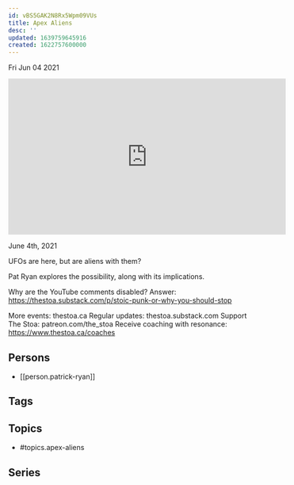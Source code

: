 ```yaml
---
id: vBS5GAK2N8Rx5Wpm09VUs
title: Apex Aliens
desc: ''
updated: 1639759645916
created: 1622757600000
---
```





Fri Jun 04 2021

<iframe width="560" height="315" src="https://www.youtube.com/embed/YayM9Rrgmd4" title="Apex Aliens w/ Patrick Ryan" frameborder="0" allow="accelerometer; autoplay; clipboard-write; encrypted-media; gyroscope; picture-in-picture" allowfullscreen ></iframe>

June 4th, 2021

UFOs are here, but are aliens with them? 

Pat Ryan explores the possibility, along with its implications.

Why are the YouTube comments disabled? Answer: https://thestoa.substack.com/p/stoic-punk-or-why-you-should-stop

More events: thestoa.ca
Regular updates: thestoa.substack.com
Support The Stoa: patreon.com/the_stoa
Receive coaching with resonance: https://www.thestoa.ca/coaches

## Persons

- [[person.patrick-ryan]]

## Tags



## Topics

- #topics.apex-aliens

## Series



